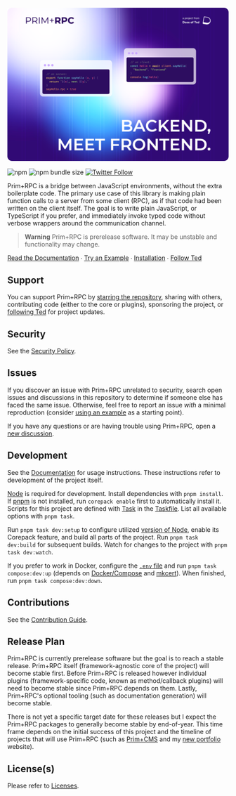 [![Prim+RPC. Pictured are two very short JavaScript files: a simple function on the server-side and a call to that function on the client-side. Tagline: "Backend, meet Frontend"](./misc/docs-screenshot.png)](https://prim.doseofted.me/)

![npm](https://img.shields.io/npm/v/@doseofted/prim-rpc)
![npm bundle size](https://img.shields.io/bundlephobia/minzip/@doseofted/prim-rpc/latest)
[![Twitter Follow](https://img.shields.io/twitter/follow/doseofted?style=social)](https://twitter.com/doseofted)

Prim+RPC is a bridge between JavaScript environments, without the extra boilerplate code. The primary use case of this
library is making plain function calls to a server from some client (RPC), as if that code had been written on the
client itself. The goal is to write plain JavaScript, or TypeScript if you prefer, and immediately invoke typed code
without verbose wrappers around the communication channel.

> **Warning** Prim+RPC is prerelease software. It may be unstable and functionality may change.

[Read the Documentation](https://prim.doseofted.me/) ∙ [Try an Example](https://prim.doseofted.me/docs/examples) ∙
[Installation](https://prim.doseofted.me/docs/setup#installation) ∙ [Follow Ted](https://doseofted.me/)

## Support

You can support Prim+RPC by [starring the repository](https://github.com/doseofted/prim-rpc), sharing with others,
contributing code (either to the core or plugins), sponsoring the project, or [following Ted](https://doseofted.me/) for
project updates.

## Security

See the [Security Policy](./SECURITY.md).

## Issues

If you discover an issue with Prim+RPC unrelated to security, search open issues and discussions in this repository to
determine if someone else has faced the same issue. Otherwise, feel free to report an issue _with_ a minimal
reproduction (consider [using an example](https://github.com/doseofted/prim-rpc-examples) as a starting point).

If you have any questions or are having trouble using Prim+RPC, open a
[new discussion](https://github.com/doseofted/prim-rpc/discussions).

## Development

See the [Documentation](https://prim.doseofted.me/) for usage instructions. These instructions refer to development of
the project itself.

[Node](https://nodejs.org/) is required for development. Install dependencies with `pnpm install`. If
[pnpm](https://pnpm.io/) is not installed, run `corepack enable` first to automatically install it. Scripts for this
project are defined with [Task](https://taskfile.dev/) in the [Taskfile](./Taskfile.yml). List all available options
with `pnpm task`.

Run `pnpm task dev:setup` to configure utilized [version of Node](./.nvmrc), enable its Corepack feature, and build all
parts of the project. Run `pnpm task dev:build` for subsequent builds. Watch for changes to the project with
`pnpm task dev:watch`.

If you prefer to work in Docker, configure the [`.env` file](./.env.example) and run `pnpm task compose:dev:up` (depends
on [Docker/Compose](https://docs.docker.com/get-docker/) and [mkcert](https://github.com/FiloSottile/mkcert)). When
finished, run `pnpm task compose:dev:down`.

## Contributions

See the [Contribution Guide](./CONTRIBUTING.md).

## Release Plan

Prim+RPC is currently prerelease software but the goal is to reach a stable release. Prim+RPC itself (framework-agnostic
core of the project) will become stable first. Before Prim+RPC is released however individual plugins
(framework-specific code, known as method/callback plugins) will need to become stable since Prim+RPC depends on them.
Lastly, Prim+RPC's optional tooling (such as documentation generation) will become stable.

There is not yet a specific target date for these releases but I expect the Prim+RPC packages to generally become stable
by end-of-year. This time frame depends on the initial success of this project and the timeline of projects that will
use Prim+RPC (such as [Prim+CMS](https://prim.doseofted.me/cms) and my [new portfolio](https://doseofted.me/) website).

## License(s)

Please refer to [Licenses](./LICENSE.md).
